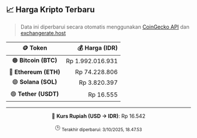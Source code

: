 

<!-- HARGA_KRIPTO -->
## 📈 Harga Kripto Terbaru

> Data ini diperbarui secara otomatis menggunakan [CoinGecko API](https://www.coingecko.com/) dan [exchangerate.host](https://exchangerate.host/)

<div align="center">

| 🪙 Token | 💰 Harga (IDR) |
|:------:|---------------:|
| 🟠 **Bitcoin (BTC)**   | Rp 1.992.016.931 |
| 🔵 **Ethereum (ETH)**  | Rp 74.228.806 |
| 🟣 **Solana (SOL)**    | Rp 3.820.397 |
| 🟢 **Tether (USDT)**   | Rp 16.555 |

---

💱 **Kurs Rupiah (USD → IDR)**: Rp 16.542

🕒 <sub>Terakhir diperbarui: 3/10/2025, 18.47.53</sub>

</div>
<!-- /HARGA_KRIPTO -->